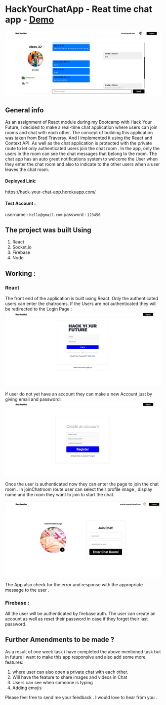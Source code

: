 # HackYourChatApp - Reat time chat app - <a href="https://hack-your-chat-app.herokuapp.com/">Demo</a>

<img  src='Images/FirstEverChat.jpg' >


## General info
As an assignment of React module during my Bootcamp with Hack Your Future, I decided to make a real-time chat application where users can join rooms and chat with each other. The concept of building this application was taken from Brad Traversy. And I implemented it using the React and Context API. As well as the chat application is protected with the private route to let only authenticated users join the chat room . In the app, only the users in the room can see the chat messages that belong to the room. The chat app has an auto greet notifications system to welcome the User when they enter the chat room and also to indicate to the other users when a user leaves the chat room.

#### Deployed Link:
https://hack-your-chat-app.herokuapp.com/

#### Test Account :

username : `hello@gmail.com` 
password : `123456`


## The project was built Using
1. React
2. Socket.io
3. Firebase
4. Node


## Working :

### React
The front end of the application is built using React. Only the authenticated users can enter the chatrooms. If the Users are not authenticated they will be redirected to the Login Page :
<img  src='Images/Login Page.JPG' >

If user do not yet have an account they can make a new Account just by giving email and password:
<img  src='Images/SignUP.JPG' >

Once the user is authenticated now they can enter the page to join the chat room . In joinChatroom route user can select their profile image , display name and the room they want to join to start the chat. 

<img  src='Images/JoinRoom.JPG' >

The App also check for the error and response with the appropriate message to the user .

### Firebase :

All the user will be authenticated by firebase auth. The user can create an account as well as reset their password in case if they forget their last password.


## Further Amendments to be made ?

As a result of one week task i have completed the above mentioned task but in future i want to make this app responsive and also add some more features:

1. where user can also open a private chat with each other.
2. Will have the feature to share images and videos in Chat 
3. Users can see when someone is typing 
4. Adding emojis

Please feel free to send me your feedback . I would love to hear from you . 


